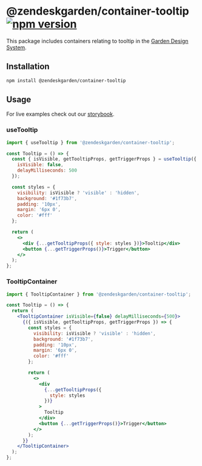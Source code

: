 # @zendeskgarden/container-tooltip [![npm version](https://img.shields.io/npm/v/@zendeskgarden/container-tooltip.svg?style=flat-square)](https://www.npmjs.com/package/@zendeskgarden/container-tooltip)

This package includes containers relating to tooltip in the
[Garden Design System](https://zendeskgarden.github.io/).

## Installation

```sh
npm install @zendeskgarden/container-tooltip
```

## Usage

For live examples check out our [storybook](https://zendeskgarden.github.io/react-containers?path=/story/tooltip-container--usetooltip).

### useTooltip

```jsx static
import { useTooltip } from '@zendeskgarden/container-tooltip';

const Tooltip = () => {
  const { isVisible, getTooltipProps, getTriggerProps } = useTooltip({
    isVisible: false,
    delayMilliseconds: 500
  });

  const styles = {
    visibility: isVisible ? 'visible' : 'hidden',
    background: '#1f73b7',
    padding: '10px',
    margin: '6px 0',
    color: '#fff'
  };

  return (
    <>
      <div {...getTooltipProps({ style: styles })}>Tooltip</div>
      <button {...getTriggerProps()}>Trigger</button>
    </>
  );
};
```

### TooltipContainer

```jsx static
import { TooltipContainer } from '@zendeskgarden/container-tooltip';

const Tooltip = () => {
  return (
    <TooltipContainer isVisible={false} delayMilliseconds={500}>
      {({ isVisible, getTooltipProps, getTriggerProps }) => {
        const styles = {
          visibility: isVisible ? 'visible' : 'hidden',
          background: '#1f73b7',
          padding: '10px',
          margin: '6px 0',
          color: '#fff'
        };

        return (
          <>
            <div
              {...getTooltipProps({
                style: styles
              })}
            >
              Tooltip
            </div>
            <button {...getTriggerProps()}>Trigger</button>
          </>
        );
      }}
    </TooltipContainer>
  );
};
```
